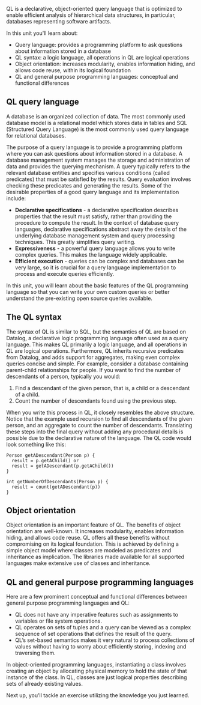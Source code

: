 QL is a declarative, object-oriented query language that is optimized to enable efficient analysis of hierarchical data structures, in particular, databases representing software artifacts.

In this unit you'll learn about:

- Query language: provides a programming platform to ask questions about information stored in a database
- QL syntax: a logic language, all operations in QL are logical operations
- Object orientation: increases modularity, enables information hiding, and allows code reuse, within its logical foundation
- QL and general purpose programming languages: conceptual and functional differences

## QL query language

A database is an organized collection of data. The most commonly used database model is a relational model which stores data in tables and SQL (Structured Query Language) is the most commonly used query language for relational databases.

The purpose of a query language is to provide a programming platform where you can ask questions about information stored in a database. A database management system manages the storage and administration of data and provides the querying mechanism. A query typically refers to the relevant database entities and specifies various conditions (called predicates) that must be satisfied by the results. Query evaluation involves checking these predicates and generating the results. Some of the desirable properties of a good query language and its implementation include:

* **Declarative specifications** - a declarative specification describes properties that the result must satisfy, rather than providing the procedure to compute the result. In the context of database query languages, declarative specifications abstract away the details of the underlying database management system and query processing techniques. This greatly simplifies query writing.
* **Expressiveness** - a powerful query language allows you to write complex queries. This makes the language widely applicable.
* **Efficient execution** - queries can be complex and databases can be very large, so it is crucial for a query language implementation to process and execute queries efficiently.

In this unit, you will learn about the basic features of the QL programming language so that you can write your own custom queries or better understand the pre-existing open source queries available.

## The QL syntax

The syntax of QL is similar to SQL, but the semantics of QL are based on Datalog, a declarative logic programming language often used as a query language. This makes QL primarily a logic language, and all operations in QL are logical operations. Furthermore, QL inherits recursive predicates from Datalog, and adds support for aggregates, making even complex queries concise and simple. For example, consider a database containing parent-child relationships for people. If you want to find the number of descendants of a person, typically you would:

1. Find a descendant of the given person, that is, a child or a descendant of a child.
2. Count the number of descendants found using the previous step.

When you write this process in QL, it closely resembles the above structure. Notice that the example used recursion to find all descendants of the given person, and an aggregate to count the number of descendants. Translating these steps into the final query without adding any procedural details is possible due to the declarative nature of the language. The QL code would look something like this:

```ql
Person getADescendant(Person p) {
  result = p.getAChild() or
  result = getADescendant(p.getAChild())
}

int getNumberOfDescendants(Person p) {
  result = count(getADescendant(p))
}
```

## Object orientation

Object orientation is an important feature of QL. The benefits of object orientation are well-known. It increases modularity, enables information hiding, and allows code reuse. QL offers all these benefits without compromising on its logical foundation. This is achieved by defining a simple object model where classes are modeled as predicates and inheritance as implication. The libraries made available for all supported languages make extensive use of classes and inheritance.

## QL and general purpose programming languages

Here are a few prominent conceptual and functional differences between general purpose programming languages and QL:

* QL does not have any imperative features such as assignments to variables or file system operations.
* QL operates on sets of tuples and a query can be viewed as a complex sequence of set operations that defines the result of the query.
* QL’s set-based semantics makes it very natural to process collections of values without having to worry about efficiently storing, indexing and traversing them.

In object-oriented programming languages, instantiating a class involves creating an object by allocating physical memory to hold the state of that instance of the class. In QL, classes are just logical properties describing sets of already existing values.

Next up, you'll tackle an exercise utilizing the knowledge you just learned.
